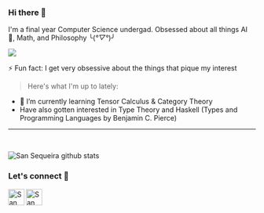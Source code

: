 ### Hi there 👋

I'm a final year Computer Science undergad. Obsessed about all things AI 🤖, Math, and Philosophy ╰(*°▽°*)╯


<img src="https://github.com/TheDudeThatCode/TheDudeThatCode/blob/master/Assets/Developer.gif" size=190px>


⚡ Fun fact: I get very obsessive about the things that pique my interest


> Here's what I'm up to lately:
- 🌱 I’m currently learning Tensor Calculus & Category Theory
- Have also gotten interested in Type Theory and Haskell (Types and Programming Languages by Benjamin C. Pierce)

<hr><br>


![San Sequeira github stats](https://github-readme-stats.vercel.app/api?username=sansqra&show_icons=true&title_color=fff&icon_color=79ff97&text_color=9f9f9f&bg_color=151515&hide=["prs"])

### Let's connect 🎉


<a href="https://www.linkedin.com/in/san-sequeira-3b366b1aa/">
    <img align="left" alt="San Sequeira | Linkedin" width="33px" src="https://github.com/TheDudeThatCode/TheDudeThatCode/blob/master/Assets/Linkedin.svg" />
 </a>
  <a href="mailto:sanlukesqra@gmail.com">
    <img align="left" alt="San Sequeira | Gmail" width="33px" src="https://github.com/TheDudeThatCode/TheDudeThatCode/blob/master/Assets/Gmail.svg" />
  </a>

